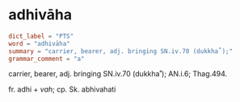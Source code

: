 # adhivāha

``` toml
dict_label = "PTS"
word = "adhivāha"
summary = "carrier, bearer, adj. bringing SN.iv.70 (dukkha˚);"
grammar_comment = "a"
```

carrier, bearer, adj. bringing SN.iv.70 (dukkha˚); AN.i.6; Thag.494.

fr. adhi \+ *vah*; cp. Sk. abhivahati

